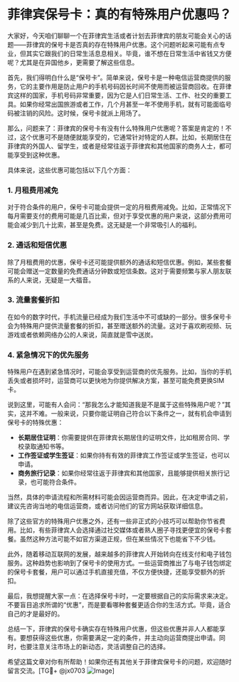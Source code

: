 # 菲律宾保号卡：真的有特殊用户优惠吗？

大家好，今天咱们聊聊一个在菲律宾生活或者计划去菲律宾的朋友可能会关心的话题——菲律宾的保号卡是否真的存在特殊用户优惠。这个问题听起来可能有点专业，但其实它跟我们的日常生活息息相关。毕竟，谁不想在日常生活中省钱又方便呢？尤其是在异国他乡，更需要了解这些信息。

首先，我们得明白什么是“保号卡”。简单来说，保号卡是一种电信运营商提供的服务，它的主要作用是防止用户的手机号码因长时间不使用而被运营商回收。在菲律宾这样的国家，手机号码非常重要，因为它是人们日常生活、工作、社交的重要工具。如果你经常出国旅游或者工作，几个月甚至一年不使用手机，就有可能面临号码被注销的风险。这时候，保号卡就派上用场了。

那么，问题来了：菲律宾的保号卡有没有什么特殊用户优惠呢？答案是肯定的！不过，这个优惠可不是随便就能享受的，它通常针对特定的人群。比如，长期居住在菲律宾的外国人、留学生，或者是经常往返于菲律宾和其他国家的商务人士，都可能享受到这种优惠。

具体来说，这些优惠可能包括以下几个方面：

### 1. **月租费用减免**
   对于符合条件的用户，保号卡可能会提供一定的月租费用减免。比如，正常情况下每月需要支付的费用可能是几百比索，但对于享受优惠的用户来说，这部分费用可能会减少到几十比索，甚至是免费。这无疑是一个非常吸引人的福利。

### 2. **通话和短信优惠**
   除了月租费用的优惠，保号卡还可能提供额外的通话和短信优惠。例如，某些套餐可能会赠送一定数量的免费通话分钟数或短信条数。这对于需要频繁与家人朋友联系的人来说，无疑是一大福音。

### 3. **流量套餐折扣**
   在如今的数字时代，手机流量已经成为我们生活中不可或缺的一部分。很多保号卡会为特殊用户提供流量套餐的折扣，甚至赠送额外的流量。这对于喜欢刷视频、玩游戏或者依赖网络办公的人来说，简直就是雪中送炭。

### 4. **紧急情况下的优先服务**
   特殊用户在遇到紧急情况时，可能会享受到运营商的优先服务。比如，当你的手机丢失或者损坏时，运营商可以更快地为你提供解决方案，甚至可能免费更换SIM卡。

说到这里，可能有人会问：“那我怎么才能知道我是不是属于这些特殊用户呢？”其实，这并不难。一般来说，只要你能证明自己符合以下条件之一，就有机会申请到保号卡的特殊优惠：

- **长期居住证明**：你需要提供在菲律宾长期居住的证明文件，比如租房合同、学校录取通知书等。
- **工作签证或学生签证**：如果你持有有效的菲律宾工作签证或学生签证，也可以申请。
- **商务旅行记录**：如果你经常往返于菲律宾和其他国家，且能够提供相关旅行记录，也可能符合条件。

当然，具体的申请流程和所需材料可能会因运营商而异。因此，在决定申请之前，建议先咨询当地的电信运营商，或者访问他们的官方网站获取详细信息。

除了这些官方的特殊用户优惠之外，还有一些非正式的小技巧可以帮助你节省费用。比如，有些菲律宾人会选择通过社交媒体或者熟人圈子寻找更便宜的保号卡套餐。虽然这种方法可能不如官方渠道正规，但在某些情况下也能省下不少钱。

此外，随着移动互联网的发展，越来越多的菲律宾人开始转向在线支付和电子钱包服务。这种趋势也影响到了保号卡的使用方式。一些运营商推出了与电子钱包绑定的保号卡套餐，用户可以通过手机直接充值，不仅方便快捷，还能享受额外的折扣。

最后，我想提醒大家一点：在选择保号卡时，一定要根据自己的实际需求来决定。不要盲目追求所谓的“优惠”，而是要看哪种套餐更适合你的生活方式。毕竟，适合自己的才是最好的。

总结一下，菲律宾的保号卡确实存在特殊用户优惠，但这些优惠并非人人都能享有。要想获得这些优惠，你需要满足一定的条件，并主动向运营商提出申请。同时，也要注意关注市场上的新动态，灵活调整自己的选择。

希望这篇文章对你有所帮助！如果你还有其他关于菲律宾保号卡的问题，欢迎随时留言交流。[TG💪+ @jx0703 ![Image](https://github.com/user-attachments/assets/dbca1d08-cadb-493c-b0ec-ad6f7a83f270)]